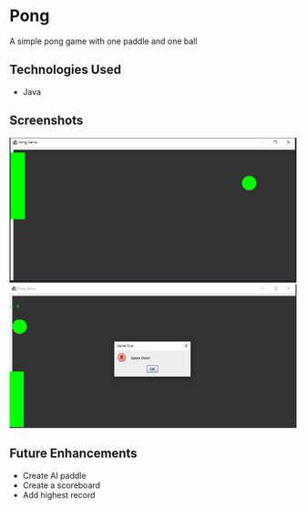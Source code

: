# Pong 

A simple pong game with one paddle and one ball 

## Technologies Used 

- Java

## Screenshots

![screenshot 1](images/Pong.PNG)
![screenshot 1](images/Pong2.PNG)


## Future Enhancements
- Create AI paddle 
- Create a scoreboard 
- Add highest record
